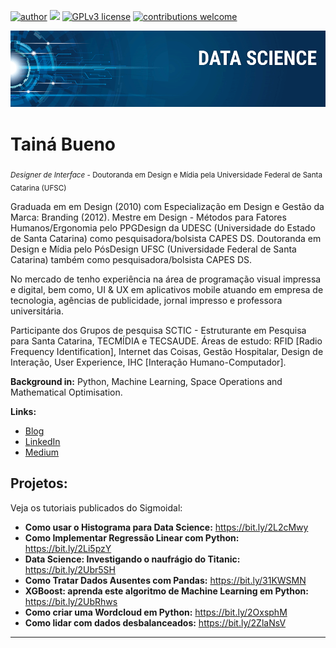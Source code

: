 [![author](https://img.shields.io/badge/author-carlosfab-red.svg)](https://www.linkedin.com/in/tain%C3%A1-a-bueno-de-oliveira-856b62b8) 
[![](https://img.shields.io/badge/python-3.7+-blue.svg)](https://www.python.org/downloads/release/python-365/) [![GPLv3 license](https://img.shields.io/badge/License-GPLv3-blue.svg)](http://perso.crans.org/besson/LICENSE.html) [![contributions welcome](https://img.shields.io/badge/contributions-welcome-brightgreen.svg?style=flat)](https://github.com/carlosfab/data_science/issues)

<p align="center">
  <img src="banner.png" >
</p>



# Tainá Bueno
<sub>*Designer de Interface* - Doutoranda em Design e Mídia pela Universidade Federal de Santa Catarina (UFSC)</sub>

Graduada em em Design (2010) com Especialização em Design e Gestão da Marca: Branding (2012). Mestre em Design - Métodos para Fatores Humanos/Ergonomia pelo PPGDesign da UDESC (Universidade do Estado de Santa Catarina) como pesquisadora/bolsista CAPES DS. Doutoranda em Design e Mídia pelo PósDesign UFSC (Universidade Federal de Santa Catarina) também como pesquisadora/bolsista CAPES DS.

No mercado de tenho experiência na área de programação visual impressa e digital, bem como, UI & UX em aplicativos mobile atuando em empresa de tecnologia, agências de publicidade, jornal impresso e professora universitária. 

Participante dos Grupos de pesquisa SCTIC - Estruturante em Pesquisa para Santa Catarina, TECMÍDIA e TECSAUDE. Áreas de estudo: RFID [Radio Frequency Identification], Internet das Coisas, Gestão Hospitalar, Design de Interação, User Experience, IHC [Interação Humano-Computador].



**Background in:** Python, Machine Learning, Space Operations and Mathematical Optimisation.

**Links:**
* [Blog](http://tainabueno.com)
* [LinkedIn](https://www.linkedin.com/in/tain%C3%A1-a-bueno-de-oliveira-856b62b8/)
* [Medium](https://www.medium.com)


## Projetos:
Veja os tutoriais publicados do Sigmoidal:

* **Como usar o Histograma para Data Science:** https://bit.ly/2L2cMwy
* **Como Implementar Regressão Linear com Python:** https://bit.ly/2Li5pzY
* **Data Science: Investigando o naufrágio do Titanic:** https://bit.ly/2Ubr5SH
* **Como Tratar Dados Ausentes com Pandas:** https://bit.ly/31KWSMN
* **XGBoost: aprenda este algoritmo de Machine Learning em Python:** https://bit.ly/2UbRhws
* **Como criar uma Wordcloud em Python:** https://bit.ly/2OxsphM
* **Como lidar com dados desbalanceados:** https://bit.ly/2ZlaNsV

---




